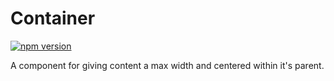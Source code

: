 # Container

[![npm version](https://img.shields.io/npm/v/%40vrembem%2Fcontainer.svg)](https://www.npmjs.com/package/%40vrembem%2Fcontainer)

A component for giving content a max width and centered within it's parent.
